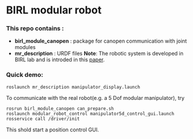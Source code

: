 # BIRL modular robot
### This repo contains :
   - **birl_module_canopen** : package for canopen communication with joint modules
   - **mr_description**	     : URDF files
**Note**: The robotic system is developed in BIRL lab and is introded in this [paper](http://ieeexplore.ieee.org/document/5354051/).
### Quick demo:
```
roslaunch mr_description manipulator_display.launch
```
To communicate with the real robot(e.g. a 5 Dof modular manipulator), try
```
rosrun birl_module_canopen can_prepare.sh
roslaunch modular_robot_control manipulator5d_control_gui.launch
rosservice call /driver/init
```
This shold start a position control GUI.


